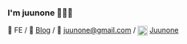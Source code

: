 ### I'm juunone 🙋🏻‍♂️

🚀 FE / 📝 [Blog](https://juunone.netlify.app/) / 📩 <juunone@gmail.com> / <img align="center" src="https://user-images.githubusercontent.com/35126809/93012069-fbd47500-f5d7-11ea-9d4d-fa04b0b454a2.png" width="20px"> [Juunone](https://www.notion.so/juunone/17b9cadd221e4d58921c7a5662f093a4?v=004925ec493948a1bc529e1e4e25515e)
